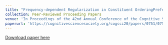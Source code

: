 ```yaml
---
title: "Frequency-dependent Regularization in Constituent OrderingPreferences"
collection: Peer-Reviewed Proceeding Papers
venue: 'In Proceedings of the 42nd Annual Conference of the Cognitive Science Society'
paperurl: 'https://cognitivesciencesociety.org/cogsci20/papers/0751/0751.pdf'
---
```

[Download paper here](https://cognitivesciencesociety.org/cogsci20/papers/0751/0751.pdf)
